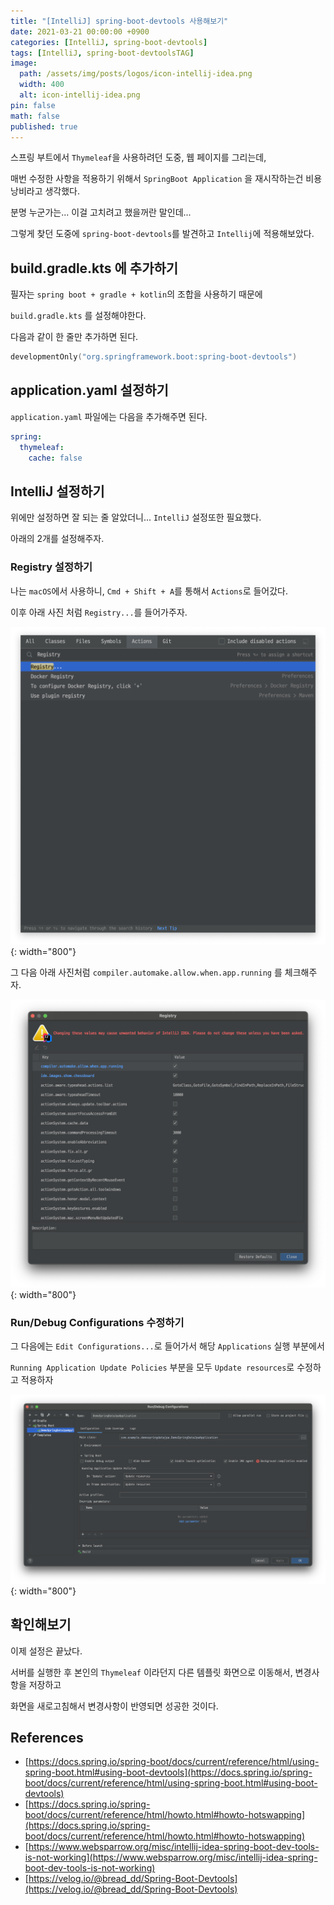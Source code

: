 ```yaml
---
title: "[IntelliJ] spring-boot-devtools 사용해보기"
date: 2021-03-21 00:00:00 +0900
categories: [IntelliJ, spring-boot-devtools]
tags: [IntelliJ, spring-boot-devtoolsTAG]
image:
  path: /assets/img/posts/logos/icon-intellij-idea.png
  width: 400
  alt: icon-intellij-idea.png
pin: false
math: false
published: true
---
```


스프링 부트에서 `Thymeleaf`을 사용하려던 도중, 웹 페이지를 그리는데,

매번 수정한 사항을 적용하기 위해서 `SpringBoot Application` 을 재시작하는건 비용 낭비라고 생각했다.

분명 누군가는... 이걸 고치려고 했을꺼란 말인데...

그렇게 찾던 도중에 `spring-boot-devtools`를 발견하고 `Intellij`에 적용해보았다.

## build.gradle.kts 에 추가하기

필자는 `spring boot + gradle + kotlin`의 조합을 사용하기 때문에

`build.gradle.kts` 를 설정해야한다.

다음과 같이 한 줄만 추가하면 된다.

```kts
developmentOnly("org.springframework.boot:spring-boot-devtools")
```

## application.yaml 설정하기

`application.yaml` 파일에는 다음을 추가해주면 된다.

```yaml
spring:
  thymeleaf:
    cache: false
```

## IntelliJ 설정하기

위에만 설정하면 잘 되는 줄 알았더니... `IntelliJ` 설정또한 필요했다.

아래의 2개를 설정해주자.

### Registry 설정하기

나는 `macOS`에서 사용하니, `Cmd + Shift + A`를 통해서 `Actions`로 들어갔다.

이후 아래 사진 처럼 `Registry...`를 들어가주자.

![1.png](/assets/img/posts/86/1.png){: width="800"}

그 다음 아래 사진처럼 `compiler.automake.allow.when.app.running` 를 체크해주자.

![2.png](/assets/img/posts/86/2.png){: width="800"}

### Run/Debug Configurations 수정하기

그 다음에는 `Edit Configurations...`로 들어가서 해당 `Applications` 실행 부분에서

`Running Application Update Policies` 부분을 모두 `Update resources`로 수정하고 적용하자

![3.png](/assets/img/posts/86/3.png){: width="800"}

## 확인해보기

이제 설정은 끝났다.

서버를 실행한 후 본인의 `Thymeleaf` 이라던지 다른 템플릿 화면으로 이동해서, 변경사항을 저장하고

화면을 새로고침해서 변경사항이 반영되면 성공한 것이다.

## References

- [https://docs.spring.io/spring-boot/docs/current/reference/html/using-spring-boot.html#using-boot-devtools](https://docs.spring.io/spring-boot/docs/current/reference/html/using-spring-boot.html#using-boot-devtools)
- [https://docs.spring.io/spring-boot/docs/current/reference/html/howto.html#howto-hotswapping](https://docs.spring.io/spring-boot/docs/current/reference/html/howto.html#howto-hotswapping)
- [https://www.websparrow.org/misc/intellij-idea-spring-boot-dev-tools-is-not-working](https://www.websparrow.org/misc/intellij-idea-spring-boot-dev-tools-is-not-working)
- [https://velog.io/@bread_dd/Spring-Boot-Devtools](https://velog.io/@bread_dd/Spring-Boot-Devtools)
